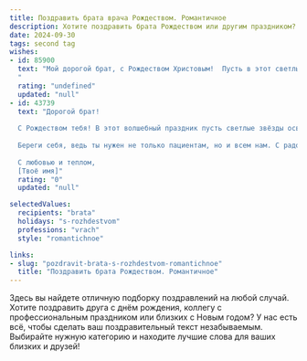 ```yaml
---
title: Поздравить брата врача Рождеством. Романтичное
description: Хотите поздравить брата Рождеством или другим праздником? Наш ИИ создаст незабываемое поздравление, а вы обязательно выделитесь среди других.  
date: 2024-09-30
tags: second tag
wishes:
- id: 85900
  text: "Мой дорогой брат, с Рождеством Христовым!  Пусть в этот светлый праздник, полный чудес и волшебства, в твою жизнь войдет  не только рождественская сказка, но и  тихая, глубокая радость, подобная  спокойствию зимнего вечера.  Твоя  преданность профессии врача, твоя забота о людях – это настоящее чудо,  подарок миру. Желаю тебе  крепкого здоровья,  бесконечной любви и  счастья,  чтобы  каждый день был наполнен  теплом,  добром и  всей той  нежности, которую ты даришь окружающим.  Пусть  звезда Вифлеема освещает твой путь,  и  Рождество принесет  тебе  мир и  спокойствие.
  "
  rating: "undefined"
  updated: "null"
- id: 43739
  text: "Дорогой брат!
  
  С Рождеством тебя! В этот волшебный праздник пусть светлые звёзды осветят твой путь, а нежная сказка принесёт тепло в твоё сердце. Как врач, ты каждый день даришь надежду и исцеление людям, и пусть в этот день и в новом году счастье и здоровье вернутся к тебе сторицей. Желаю, чтобы каждый миг жизни наполнялся радостью, чтобы любовь и гармония наполняли твой дом, словно нежная мелодия, и чтобы мечты всегда сбывались.
  
  Береги себя, ведь ты нужен не только пациентам, но и всем нам. С радостью и верой в лучшее поздравляю тебя с этим светлым праздником!
  
  С любовью и теплом,
  [Твоё имя]"
  rating: "0"
  updated: "null"

selectedValues:
  recipients: "brata"
  holidays: "s-rozhdestvom"
  professions: "vrach"
  style: "romantichnoe"

links:
- slug: "pozdravit-brata-s-rozhdestvom-romantichnoe"
  title: "Поздравить брата Рождеством. Романтичное"
---
```


Здесь вы найдете отличную подборку поздравлений на любой случай. 
Хотите поздравить друга с днём рождения, коллегу с профессиональным праздником или близких с Новым годом? У нас есть всё, чтобы сделать ваш поздравительный текст незабываемым. Выбирайте нужную категорию и находите лучшие слова для ваших близких и друзей!
